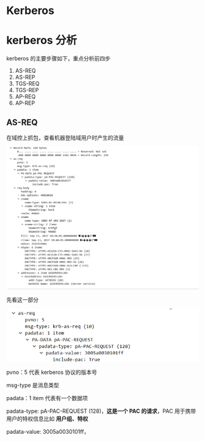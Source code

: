 # Kerberos


# kerberos 分析

kerberos 的主要步骤如下，重点分析前四步

1. AS-REQ
2. AS-REP
3. TGS-REQ
4. TGS-REP
5. AP-REQ
6. AP-REP

## AS-REQ

在域控上抓包，查看机器登陆域用户时产生的流量

<img src="../../../img/image-20240728012905687.png" alt="image-20240728012905687" style="zoom: 200%;" />

先看这一部分

<img src="../../../img/image-20240728013101500.png" alt="image-20240728013101500" style="zoom:200%;" />

pvno：5 代表 kerberos 协议的版本号

msg-type 是消息类型

padata：1 item 代表有一个数据项

padata-type: pA-PAC-REQUEST (128)，**这是一个 PAC 的请求**，PAC 用于携带用户的特权信息比如 **用户组、特权**

padata-value: 3005a0030101ff，





